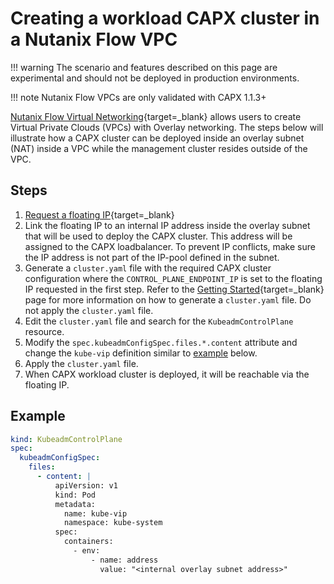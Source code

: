 # Creating a workload CAPX cluster in a Nutanix Flow VPC

!!! warning
        The scenario and features described on this page are experimental and should not be deployed in production environments.

!!! note
    Nutanix Flow VPCs are only validated with CAPX 1.1.3+

[Nutanix Flow Virtual Networking](https://portal.nutanix.com/page/documents/details?targetId=Nutanix-Flow-Virtual-Networking-Guide-vpc_2022_9:Nutanix-Flow-Virtual-Networking-Guide-vpc_2022_9){target=_blank} allows users to create Virtual Private Clouds (VPCs) with Overlay networking. 
The steps below will illustrate how a CAPX cluster can be deployed inside an overlay subnet (NAT) inside a VPC while the management cluster resides outside of the VPC.


## Steps
1. [Request a floating IP](https://portal.nutanix.com/page/documents/details?targetId=Nutanix-Flow-Networking-Guide:ear-flow-nw-request-floating-ip-pc-t.html){target=_blank}
2. Link the floating IP to an internal IP address inside the overlay subnet that will be used to deploy the CAPX cluster. This address will be assigned to the CAPX loadbalancer. To prevent IP conflicts, make sure the IP address is not part of the IP-pool defined in the subnet. 
3. Generate a `cluster.yaml` file with the required CAPX cluster configuration where the `CONTROL_PLANE_ENDPOINT_IP` is set to the floating IP requested in the first step. Refer to the [Getting Started](../getting_started.md){target=_blank} page for more information on how to generate a `cluster.yaml` file. Do not apply the `cluster.yaml` file. 
4. Edit the `cluster.yaml` file and search for the `KubeadmControlPlane` resource.
5. Modify the `spec.kubeadmConfigSpec.files.*.content` attribute and change the `kube-vip` definition similar to [example](#example) below.
6. Apply the `cluster.yaml` file.
7. When CAPX workload cluster is deployed, it will be reachable via the floating IP.

## Example 
```YAML
kind: KubeadmControlPlane
spec:
  kubeadmConfigSpec:
    files:
      - content: |
          apiVersion: v1
          kind: Pod
          metadata:
            name: kube-vip
            namespace: kube-system
          spec:
            containers:
              - env:
                  - name: address
                    value: "<internal overlay subnet address>"                  
```

